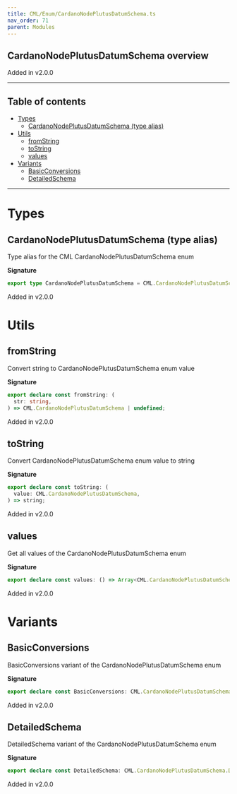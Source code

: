 ```yaml
---
title: CML/Enum/CardanoNodePlutusDatumSchema.ts
nav_order: 71
parent: Modules
---
```


## CardanoNodePlutusDatumSchema overview

Added in v2.0.0

---

<h2 class="text-delta">Table of contents</h2>

- [Types](#types)
  - [CardanoNodePlutusDatumSchema (type alias)](#cardanonodeplutusdatumschema-type-alias)
- [Utils](#utils)
  - [fromString](#fromstring)
  - [toString](#tostring)
  - [values](#values)
- [Variants](#variants)
  - [BasicConversions](#basicconversions)
  - [DetailedSchema](#detailedschema)

---

# Types

## CardanoNodePlutusDatumSchema (type alias)

Type alias for the CML CardanoNodePlutusDatumSchema enum

**Signature**

```ts
export type CardanoNodePlutusDatumSchema = CML.CardanoNodePlutusDatumSchema;
```

Added in v2.0.0

# Utils

## fromString

Convert string to CardanoNodePlutusDatumSchema enum value

**Signature**

```ts
export declare const fromString: (
  str: string,
) => CML.CardanoNodePlutusDatumSchema | undefined;
```

Added in v2.0.0

## toString

Convert CardanoNodePlutusDatumSchema enum value to string

**Signature**

```ts
export declare const toString: (
  value: CML.CardanoNodePlutusDatumSchema,
) => string;
```

Added in v2.0.0

## values

Get all values of the CardanoNodePlutusDatumSchema enum

**Signature**

```ts
export declare const values: () => Array<CML.CardanoNodePlutusDatumSchema>;
```

Added in v2.0.0

# Variants

## BasicConversions

BasicConversions variant of the CardanoNodePlutusDatumSchema enum

**Signature**

```ts
export declare const BasicConversions: CML.CardanoNodePlutusDatumSchema.BasicConversions;
```

Added in v2.0.0

## DetailedSchema

DetailedSchema variant of the CardanoNodePlutusDatumSchema enum

**Signature**

```ts
export declare const DetailedSchema: CML.CardanoNodePlutusDatumSchema.DetailedSchema;
```

Added in v2.0.0
